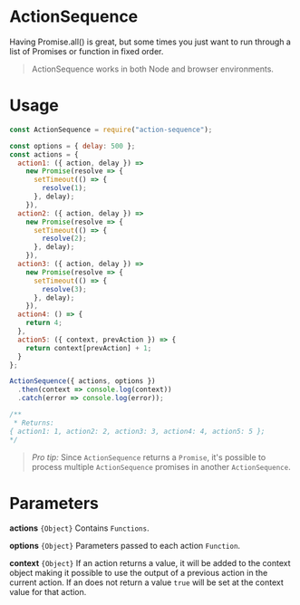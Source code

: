 # ActionSequence

Having Promise.all() is great, but some times you just want to run through a list of Promises or function in fixed order.

> ActionSequence works in both Node and browser environments.

# Usage

```javascript
const ActionSequence = require("action-sequence");

const options = { delay: 500 };
const actions = {
  action1: ({ action, delay }) =>
    new Promise(resolve => {
      setTimeout(() => {
        resolve(1);
      }, delay);
    }),
  action2: ({ action, delay }) =>
    new Promise(resolve => {
      setTimeout(() => {
        resolve(2);
      }, delay);
    }),
  action3: ({ action, delay }) =>
    new Promise(resolve => {
      setTimeout(() => {
        resolve(3);
      }, delay);
    }),
  action4: () => {
    return 4;
  },
  action5: ({ context, prevAction }) => {
    return context[prevAction] + 1;
  }
};

ActionSequence({ actions, options })
  .then(context => console.log(context))
  .catch(error => console.log(error));

/**
 * Returns:
{ action1: 1, action2: 2, action3: 3, action4: 4, action5: 5 };
*/
```

> _Pro tip:_ Since `ActionSequence` returns a `Promise`, it's possible to process multiple `ActionSequence` promises in another `ActionSequence`.

# Parameters

**actions** `{Object}` Contains `Functions`.

**options** `{Object}` Parameters passed to each action `Function`.

**context** `{Object}` If an action returns a value, it will be added to the context object making it possible to use the output of a previous action in the current action. If an does not return a value `true` will be set at the context value for that action.
